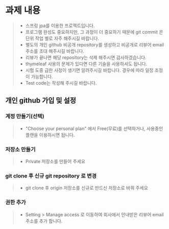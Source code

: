 # 과제 내용

>- 스프링 jpa를 이용한 프로젝트입니다.
>- 프로그램 완성도 중요하지만, 그 과정이 더 중요하기 때문에 git commit 은 단위 작업 별로 자주 해주시길 바랍니다. 
>- 별도의 개인 github 비공개 repository를 생성하고 비공개로 리뷰어 email 주소를 초대 해주시길 바랍니다. 
>- 리뷰가 끝나면 해당 repository는 삭제 해주시면 감사하겠습니다.  
>- thymeleaf 사용의 문제가 있다면 다른 기술을 사용하셔도 됩니다. 
>- 시험 도중 급한 사정이 생기면 알려주시길 바랍니다. 경우에 따라 일정 조정이 가능합니다. 
>- Test code는 작성해 주시길 바랍니다. 


## 개인 github 가입 및 설정
### 계정 만들기(선택)
>- "Choose your personal plan" 에서 Free(무료)를 선택하거나, 사용중인 플랜을 이용하시면 됩니다. 

### 저장소 만들기
>- Private 저장소를 만들어 주세요 

### git clone 후 신규 git repository 로 변경
>- git clone 후 origin 저장소를 신규로 만드신 저장소로 바꿔 주세요 

### 권한 추가 
>- Setting > Manage access 로 이동하여 회사에서 안내받은 리뷰어 email 주소를 추가 합니다.



